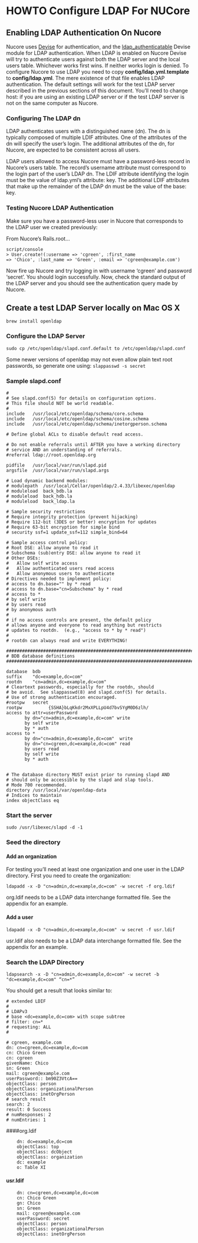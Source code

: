 # HOWTO Configure LDAP For NUCore

## Enabling LDAP Authentication On Nucore

Nucore uses [Devise](https://github.com/plataformatec/devise) for authentication, and the [ldap_authenticatable](https://github.com/cschiewek/devise_ldap_authenticatable) Devise module for LDAP authentication. When LDAP is enabled on Nucore Devise will try to authenticate users against both the LDAP server and the local users table. Whichever works first wins. If neither works login is denied.
To configure Nucore to use LDAP you need to copy **config/ldap.yml.template** to **config/ldap.yml**. The mere existence of that file enables LDAP authentication. The default settings will work for the test LDAP server described in the previous sections of this document. You’ll need to change host: if you are using an existing LDAP server or if the test LDAP server is not on the same computer as Nucore.

### Configuring The LDAP dn
LDAP authenticates users with a distinguished name (dn). The dn is typically composed of multiple LDIF attributes. One of the attributes of the dn will specify the user’s login. The additional attributes of the dn, for Nucore, are expected to be consistent across all users.

LDAP users allowed to access Nucore must have a password-less record in Nucore’s users table. The record’s username attribute must correspond to the login part of the user’s LDAP dn. The LDIF attribute identifying the login must be the value of ldap.yml’s attribute: key. The additional LDIF attributes that make up the remainder of the LDAP dn must be the value of the base: key.

### Testing Nucore LDAP Authentication

Make sure you have a password-less user in Nucore that corresponds to the LDAP user we created previously:

From Nucore’s Rails.root...

    script/console
    > User.create!(:username => 'cgreen', :first_name
    => 'Chico', :last_name => 'Green', :email => 'cgreen@example.com')

Now fire up Nucore and try logging in with username ‘cgreen’ and password ‘secret’. You should login successfully. Now, check the standard output of the LDAP server and you should see the authentication query made by Nucore.

## Create a test LDAP Server locally on Mac OS X

`brew install openldap`

### Configure the LDAP Server

`sudo cp /etc/openldap/slapd.conf.default to /etc/openldap/slapd.conf`

Some newer versions of openldap may not even allow plain text root passwords, so generate one using: `slappasswd -s secret`

### Sample slapd.conf

    #
    # See slapd.conf(5) for details on configuration options.
    # This file should NOT be world readable.
    #
    include   /usr/local/etc/openldap/schema/core.schema
    include   /usr/local/etc/openldap/schema/cosine.schema
    include   /usr/local/etc/openldap/schema/inetorgperson.schema

    # Define global ACLs to disable default read access.

    # Do not enable referrals until AFTER you have a working directory
    # service AND an understanding of referrals.
    #referral ldap://root.openldap.org

    pidfile   /usr/local/var/run/slapd.pid
    argsfile  /usr/local/var/run/slapd.args

    # Load dynamic backend modules:
    # modulepath  /usr/local/Cellar/openldap/2.4.33/libexec/openldap
    # moduleload  back_bdb.la
    # moduleload  back_hdb.la
    # moduleload  back_ldap.la

    # Sample security restrictions
    # Require integrity protection (prevent hijacking)
    # Require 112-bit (3DES or better) encryption for updates
    # Require 63-bit encryption for simple bind
    # security ssf=1 update_ssf=112 simple_bind=64

    # Sample access control policy:
    # Root DSE: allow anyone to read it
    # Subschema (sub)entry DSE: allow anyone to read it
    # Other DSEs:
    #   Allow self write access
    #   Allow authenticated users read access
    #   Allow anonymous users to authenticate
    # Directives needed to implement policy:
    # access to dn.base="" by * read
    # access to dn.base="cn=Subschema" by * read
    # access to *
    # by self write
    # by users read
    # by anonymous auth
    #
    # if no access controls are present, the default policy
    # allows anyone and everyone to read anything but restricts
    # updates to rootdn.  (e.g., "access to * by * read")
    #
    # rootdn can always read and write EVERYTHING!

    #######################################################################
    # BDB database definitions
    #######################################################################

    database  bdb
    suffix    "dc=example,dc=com"
    rootdn    "cn=admin,dc=example,dc=com"
    # Cleartext passwords, especially for the rootdn, should
    # be avoid.  See slappasswd(8) and slapd.conf(5) for details.
    # Use of strong authentication encouraged.
    #rootpw   secret
    rootpw          {SSHA}bLqKkdr2MxXPLLpU4d7bvSYgM0D6zlh/
    access to attr=userPassword
           by dn="cn=admin,dc=example,dc=com" write
           by self write
           by * auth
    access to *
           by dn="cn=admin,dc=example,dc=com"  write
           by dn="cn=cgreen,dc=example,dc=com" read
           by users read
           by self write
           by * auth


    # The database directory MUST exist prior to running slapd AND
    # should only be accessible by the slapd and slap tools.
    # Mode 700 recommended.
    directory /usr/local/var/openldap-data
    # Indices to maintain
    index objectClass eq


### Start the server

`sudo /usr/libexec/slapd -d -1`

### Seed the directory

#### Add an organization

For testing you’ll need at least one organization and one user in the LDAP directory. First you need to create the organization:

`ldapadd -x -D "cn=admin,dc=example,dc=com" -w secret -f org.ldif`

org.ldif needs to be a LDAP data interchange formatted file. See the appendix for an example.

#### Add a user

`ldapadd -x -D "cn=admin,dc=example,dc=com" -w secret -f usr.ldif`

usr.ldif also needs to be a LDAP data interchange formatted file. See the appendix for an example.

### Search the LDAP Directory
`ldapsearch -x -D "cn=admin,dc=example,dc=com" -w secret -b "dc=example,dc=com" “cn=*”`

You should get a result that looks similar to:

    # extended LDIF
    #
    # LDAPv3
    # base <dc=example,dc=com> with scope subtree
    # filter: cn=*
    # requesting: ALL
    #

    # cgreen, example.com
    dn: cn=cgreen,dc=example,dc=com
    cn: Chico Green
    cn: cgreen
    givenName: Chico
    sn: Green
    mail: cgreen@example.com
    userPassword:: bm90Z3VtcA==
    objectClass: person
    objectClass: organizationalPerson
    objectClass: inetOrgPerson
    # search result
    search: 2
    result: 0 Success
    # numResponses: 2
    # numEntries: 1



####org.ldif

        dn: dc=example,dc=com
        objectClass: top
        objectClass: dcObject
        objectClass: organization
        dc: example
        o: Table XI

#### usr.ldif

        dn: cn=cgreen,dc=example,dc=com
        cn: Chico Green
        gn: Chico
        sn: Green
        mail: cgreen@example.com
        userPassword: secret
        objectClass: person
        objectClass: organizationalPerson
        objectClass: inetOrgPerson